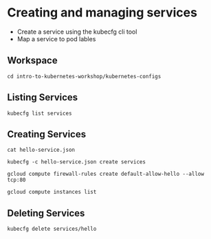 # Creating and managing services

* Create a service using the kubecfg cli tool
* Map a service to pod lables

## Workspace

```
cd intro-to-kubernetes-workshop/kubernetes-configs
```

## Listing Services

```
kubecfg list services
```

## Creating Services

```
cat hello-service.json
```

```
kubecfg -c hello-service.json create services
```

```
gcloud compute firewall-rules create default-allow-hello --allow tcp:80
```

```
gcloud compute instances list
```

## Deleting Services

```
kubecfg delete services/hello
```
